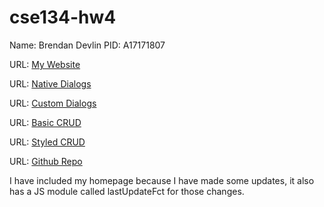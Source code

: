 # cse134-hw4


Name: Brendan Devlin
PID: A17171807

URL: [My Website](https://fantastic-nougat-5d563f.netlify.app/)

URL: [Native Dialogs](https://fantastic-nougat-5d563f.netlify.app/nativedialogs.html)

URL: [Custom Dialogs](https://fantastic-nougat-5d563f.netlify.app/customdialogs.html)

URL: [Basic CRUD](https://fantastic-nougat-5d563f.netlify.app/crud.html)

URL: [Styled CRUD](https://fantastic-nougat-5d563f.netlify.app/styledcrud.html)


URL: [Github Repo](https://github.com/Donttestturing/cse134-hw4)


I have included my homepage because I have made some updates, it also has a JS module called lastUpdateFct for those changes.
